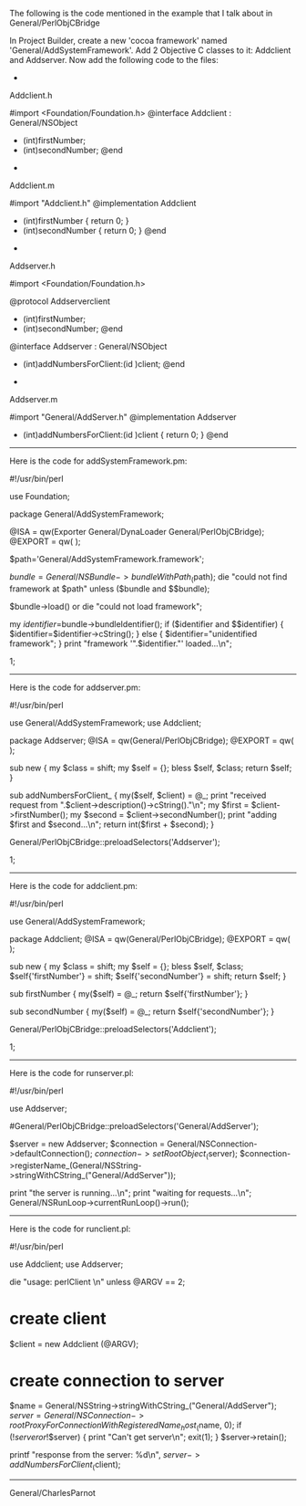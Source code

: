 The following is the code mentioned in the example that I talk about in General/PerlObjCBridge

In Project Builder, create a new 'cocoa framework' named 'General/AddSystemFramework'.
Add 2 Objective C classes to it: Addclient and Addserver.
Now add the following code to the files:


*
Addclient.h
    
#import <Foundation/Foundation.h>
@interface Addclient : General/NSObject
- (int)firstNumber;
- (int)secondNumber;
@end


*
Addclient.m
    
#import "Addclient.h"
@implementation Addclient
- (int)firstNumber { return 0; }
- (int)secondNumber { return 0; }
@end


*
Addserver.h
    
#import <Foundation/Foundation.h>

@protocol Addserverclient
- (int)firstNumber;
- (int)secondNumber;
@end

@interface Addserver : General/NSObject
- (int)addNumbersForClient:(id <Addserverclient>)client;
@end


*
Addserver.m
    
#import "General/AddServer.h"
@implementation Addserver
- (int)addNumbersForClient:(id <Addserverclient>)client { return 0; }
@end




----
Here is the code for addSystemFramework.pm:
    
#!/usr/bin/perl

use Foundation;

package General/AddSystemFramework;

@ISA = qw(Exporter General/DynaLoader General/PerlObjCBridge);
@EXPORT = qw( );


$path='General/AddSystemFramework.framework';

$bundle=General/NSBundle->bundleWithPath_($path);
die "could not find framework at $path" unless ($bundle and $$bundle);

$bundle->load() or die "could not load framework";

my $identifier=$bundle->bundleIdentifier();
if ($identifier and $$identifier) {
	$identifier=$identifier->cString();
}
else {
	$identifier="unidentified framework";
}
print "framework '".$identifier."' loaded...\n";


1;


----
Here is the code for addserver.pm:
    
#!/usr/bin/perl

use General/AddSystemFramework;
use Addclient;

package Addserver;
@ISA = qw(General/PerlObjCBridge);
@EXPORT = qw( );

sub new
{
   my $class = shift;
   my $self = {};
   bless $self, $class;
   return $self;
}

sub addNumbersForClient_
{
	my($self, $client) = @_;
	print "received request from ".$client->description()->cString()."\n";
	my $first = $client->firstNumber();
	my $second = $client->secondNumber();
	print "adding $first and $second...\n";
	return int($first + $second);
}

General/PerlObjCBridge::preloadSelectors('Addserver');

1;


----
Here is the code for addclient.pm:
    
#!/usr/bin/perl

use General/AddSystemFramework;

package Addclient;
@ISA = qw(General/PerlObjCBridge);
@EXPORT = qw( );

sub new
{
	my $class = shift;
	my $self = {};
	bless $self, $class;
	$self{'firstNumber'} = shift;
	$self{'secondNumber'} = shift;
	return $self;
}

sub firstNumber
{
	my($self) = @_;
	return $self{'firstNumber'};
}

sub secondNumber
{
	my($self) = @_;
	return $self{'secondNumber'};
}

General/PerlObjCBridge::preloadSelectors('Addclient');

1;



----
Here is the code for runserver.pl:
    
#!/usr/bin/perl

use Addserver;

#General/PerlObjCBridge::preloadSelectors('General/AddServer');

$server = new Addserver;
$connection = General/NSConnection->defaultConnection();
$connection->setRootObject_($server);
$connection->registerName_(General/NSString->stringWithCString_("General/AddServer"));

print "the server is running...\n";
print "waiting for requests...\n";
General/NSRunLoop->currentRunLoop()->run();


----
Here is the code for runclient.pl:
    
#!/usr/bin/perl

use Addclient;
use Addserver;

die "usage: perlClient <firstNumber> <secondNumber>\n" unless @ARGV == 2;

# create client
$client = new Addclient (@ARGV);

# create connection to server
$name = General/NSString->stringWithCString_("General/AddServer");
$server = General/NSConnection->rootProxyForConnectionWithRegisteredName_host_($name, 0);
if (!$server or !$$server) {
	print "Can't get server\n";
	exit(1);
}
$server->retain();

printf "response from the server: %d\n", $server->addNumbersForClient_($client);


----
General/CharlesParnot